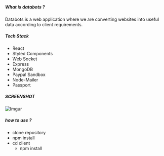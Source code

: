 ##### What is databots ?

Databots is a web application where we are converting
websites into useful data according to client
requirements.

##### Tech Stack

- React
- Styled Components
- Web Socket
- Express
- MongoDB
- Paypal Sandbox
- Node-Mailer
- Passport

##### SCREENSHOT

![Imgur](https://i.imgur.com/LhgBH1f.png)

##### how to use ?

- clone repository
- npm install
- cd client
  - npm install
